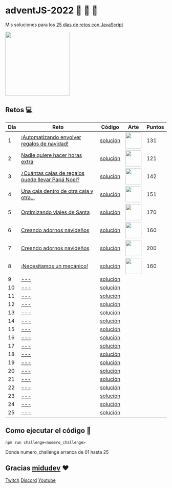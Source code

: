 # adventJS-2022 :santa: :christmas_tree: :bell:

Mis soluciones para los [25 días de retos con JavaScript](https://adventjs.dev/)

<img src="https://user-images.githubusercontent.com/37515166/205520596-3e0a1d76-85d0-43a2-9708-5c5a7b6687b6.png" height="200" />

## Retos :computer:

| Día | Reto                                                                                     | Código                           | Arte                                                                                                                                       | Puntos |
| --- | ---------------------------------------------------------------------------------------- | -------------------------------- | ------------------------------------------------------------------------------------------------------------------------------------------ | ------ |
| 1   | [¡Automatizando envolver regalos de navidad!](https://adventjs.dev/es/challenges/2022/1) | [solución](./src/challenge01.js) | <img src="https://user-images.githubusercontent.com/37515166/204556732-51f4f61b-1372-4ee5-b0c3-4e629f94a770.png" width="50" height="50" /> | 131    |
| 2   | [Nadie quiere hacer horas extra](https://adventjs.dev/challenges/02)                     | [solución](./src/challenge02.js) | <img src="https://user-images.githubusercontent.com/37515166/204558432-bc26b385-7d28-4bf7-8db6-82a9025b43fd.png" width="50" height="50" /> | 121    |
| 3   | [¿Cuántas cajas de regalos puede llevar Papá Noel?](https://adventjs.dev/challenges/03)  | [solución](./src/challenge03.js) | <img src="https://user-images.githubusercontent.com/37515166/205497830-47b7aac5-0ab0-4fa5-8506-f7ec27f786e3.png" width="50" height="50" /> | 142    |
| 4   | [Una caja dentro de otra caja y otra...](https://adventjs.dev/challenges/04)             | [solución](./src/challenge04.js) | <img src="https://user-images.githubusercontent.com/37515166/205520349-367dc55c-bc92-46df-bacb-6530330b2030.png" width="50" height="50" /> | 151    |
| 5   | [Optimizando viajes de Santa](https://adventjs.dev/challenges/05)                        | [solución](./src/challenge05.js) | <img src="https://user-images.githubusercontent.com/37515166/205905058-9a3e3ed3-37eb-4b49-abde-431c33d369aa.png" width="50" height="50" /> | 170    |
| 6   | [Creando adornos navideños](https://adventjs.dev/challenges/06)                          | [solución](./src/challenge06.js) | <img src="https://user-images.githubusercontent.com/37515166/206009115-021b699c-a11b-462a-87eb-db9f2317e2d8.png" width="50" height="50" /> | 160    |
| 7   | [Creando adornos navideños](https://adventjs.dev/challenges/07)                          | [solución](./src/challenge07.js) | <img src="https://user-images.githubusercontent.com/37515166/206009115-021b699c-a11b-462a-87eb-db9f2317e2d8.png" width="50" height="50" /> | 200    |
| 8   | [¡Necesitamos un mecánico!](https://adventjs.dev/challenges/08)                          | [solución](./src/challenge08.js) | <img src="https://user-images.githubusercontent.com/37515166/206009115-021b699c-a11b-462a-87eb-db9f2317e2d8.png" width="50" height="50" /> | 160    |
| 9   | [---](https://adventjs.dev/challenges/09)                                                | [solución](./src/challenge09.js) |
| 10  | [---](https://adventjs.dev/challenges/10)                                                | [solución](./src/challenge10.js) |
| 11  | [---](https://adventjs.dev/challenges/11)                                                | [solución](./src/challenge11.js) |
| 12  | [---](https://adventjs.dev/challenges/12)                                                | [solución](./src/challenge12.js) |
| 13  | [---](https://adventjs.dev/challenges/13)                                                | [solución](./src/challenge13.js) |
| 14  | [---](https://adventjs.dev/challenges/14)                                                | [solución](./src/challenge14.js) |
| 15  | [---](https://adventjs.dev/challenges/15)                                                | [solución](./src/challenge15.js) |
| 16  | [---](https://adventjs.dev/challenges/16)                                                | [solución](./src/challenge16.js) |
| 17  | [---](https://adventjs.dev/challenges/17)                                                | [solución](./src/challenge17.js) |
| 18  | [---](https://adventjs.dev/challenges/18)                                                | [solución](./src/challenge18.js) |
| 19  | [---](https://adventjs.dev/challenges/19)                                                | [solución](./src/challenge19.js) |
| 20  | [---](https://adventjs.dev/challenges/20)                                                | [solución](./src/challenge20.js) |
| 21  | [---](https://adventjs.dev/challenges/21)                                                | [solución](./src/challenge21.js) |
| 22  | [---](https://adventjs.dev/challenges/22)                                                | [solución](./src/challenge22.js) |
| 23  | [---](https://adventjs.dev/challenges/23)                                                | [solución](./src/challenge23.js) |
| 24  | [---](https://adventjs.dev/challenges/24)                                                | [solución](./src/challenge24.js) |
| 25  | [---](https://adventjs.dev/challenges/25)                                                | [solución](./src/challenge25.js) |

## Como ejecutar el código :running:

```
npm run challenge<numero_challenge>
```

Donde numero_challenge arranca de 01 hasta 25

## Gracias [midudev](https://twitter.com/midudev) :heart:

[Twitch](https://twitch.tv/midudev) [Discord](https://discord.gg/midudev) [Youtube](https://youtube.com/midudev)
